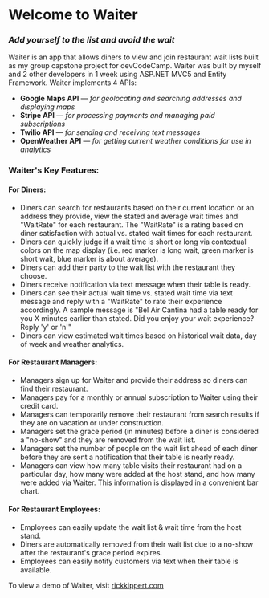 <h1>Welcome to Waiter</h1>
<h3><em>Add yourself to the list and avoid the wait</em></h3>
<p>Waiter is an app that allows diners to view and join restaurant wait lists built as my group capstone project for devCodeCamp. Waiter was built by myself and 2 other developers in 1 week using ASP.NET MVC5 and Entity Framework. Waiter implements 4 APIs:</p>
<ul>
	<li><strong>Google Maps API</strong> &mdash; <em>for geolocating and searching addresses and displaying maps</em></li>
	<li><strong>Stripe API</strong> &mdash; <em>for processing payments and managing paid subscriptions</em></li>
	<li><strong>Twilio API</strong> &mdash; <em>for sending and receiving text messages</em></li>
	<li><strong>OpenWeather API</strong> &mdash; <em>for getting current weather conditions for use in analytics</em></li>
</ul>
<h3>Waiter's Key Features:</h3>
<h4>For Diners:</h4>
<ul>
	<li>Diners can search for restaurants based on their current location or an address they provide, view the stated and average wait times and "WaitRate" for each restaurant. The "WaitRate" is a rating based on diner satisfaction with actual vs. stated wait times for each restaurant.</li>
	<li>Diners can quickly judge if a wait time is short or long via contextual colors on the map display (i.e. red marker is long wait, green marker is short wait, blue marker is about average).</li>
	<li>Diners can add their party to the wait list with the restaurant they choose.</li>
	<li>Diners receive notification via text message when their table is ready.</li>
	<li>Diners can see their actual wait time vs. stated wait time via text message and reply with a "WaitRate" to rate their experience accordingly. A sample message is "Bel Air Cantina had a table ready for you X minutes earlier than stated. Did you enjoy your wait experience? Reply 'y' or 'n'"</li>
	<li>Diners can view estimated wait times based on historical wait data, day of week and weather analytics.</li>
</ul>
<h4>For Restaurant Managers:</h4>
<ul>
	<li>Managers sign up for Waiter and provide their address so diners can find their restaurant.</li>
	<li>Managers pay for a monthly or annual subscription to Waiter using their credit card.</li>
	<li>Managers can temporarily remove their restaurant from search results if they are on vacation or under construction.</li>
	<li>Managers set the grace period (in minutes) before a diner is considered a "no-show" and they are removed from the wait list.</li>
	<li>Managers set the number of people on the wait list ahead of each diner before they are sent a notification that their table is nearly ready.</li>
	<li>Managers can view how many table visits their restaurant had on a particular day, how many were added at the host stand, and how many were added via Waiter. This information is displayed in a convenient bar chart.</li>
</ul>
<h4>For Restaurant Employees:</h4>
<ul>
	<li>Employees can easily update the wait list &amp; wait time from the host stand.</li>
	<li>Diners are automatically removed from their wait list due to a no-show after the restaurant's grace period expires.</li>
	<li>Employees can easily notify customers via text when their table is available.</li>
</ul>
<p>To view a demo of Waiter, visit <a href="http://www.rickkippert.com">rickkippert.com</a></p>
